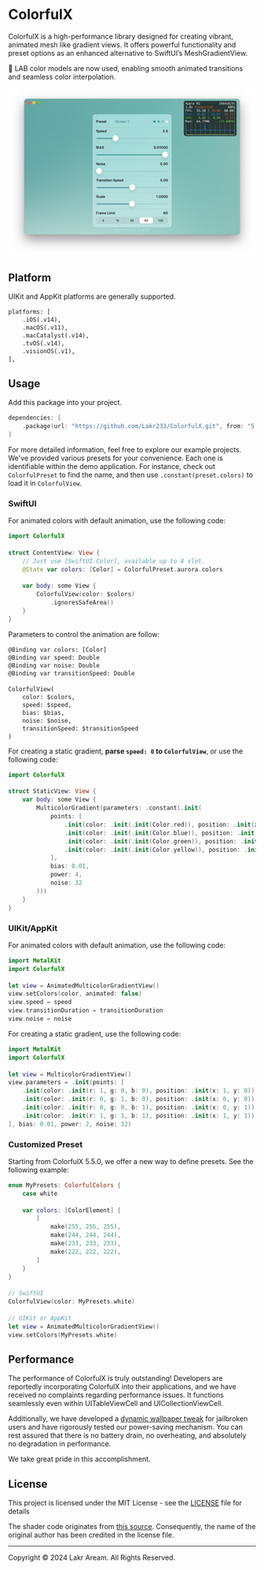 # ColorfulX

ColorfulX is a high-performance library designed for creating vibrant, animated mesh like gradient views. It offers powerful functionality and preset options as an enhanced alternative to SwiftUI’s MeshGradientView.

🥳 LAB color models are now used, enabling smooth animated transitions and seamless color interpolation.

![Screenshot](./Example/Screenshot.png)

## Platform

UIKit and AppKit platforms are generally supported.

```
platforms: [
    .iOS(.v14),
    .macOS(.v11),
    .macCatalyst(.v14),
    .tvOS(.v14),
    .visionOS(.v1),
],
```

## Usage

Add this package into your project.

```swift
dependencies: [
    .package(url: "https://github.com/Lakr233/ColorfulX.git", from: "5.5.1"),
]
```

For more detailed information, feel free to explore our example projects. We've provided various presets for your convenience. Each one is identifiable within the demo application. For instance, check out `ColorfulPreset` to find the name, and then use `.constant(preset.colors)` to load it in `ColorfulView`.

### SwiftUI

For animated colors with default animation, use the following code:

```swift
import ColorfulX

struct ContentView: View {
    // Just use [SwiftUI.Color], available up to 8 slot.
    @State var colors: [Color] = ColorfulPreset.aurora.colors

    var body: some View {
        ColorfulView(color: $colors)
            .ignoresSafeArea()
    }
}
```

Parameters to control the animation are follow:

```
@Binding var colors: [Color]
@Binding var speed: Double
@Binding var noise: Double
@Binding var transitionSpeed: Double

ColorfulView(
    color: $colors,
    speed: $speed,
    bias: $bias,
    noise: $noise,
    transitionSpeed: $transitionSpeed
)
```

For creating a static gradient, **parse `speed: 0` to `ColorfulView`**, or use the following code:

```swift
import ColorfulX

struct StaticView: View {
    var body: some View {
        MulticolorGradient(parameters: .constant(.init(
            points: [
                .init(color: .init(.init(Color.red)), position: .init(x: 0, y: 0)),
                .init(color: .init(.init(Color.blue)), position: .init(x: 1, y: 0)),
                .init(color: .init(.init(Color.green)), position: .init(x: 0, y: 1)),
                .init(color: .init(.init(Color.yellow)), position: .init(x: 1, y: 1)),
            ],
            bias: 0.01,
            power: 4,
            noise: 32
        )))
    }
}
```

### UIKit/AppKit

For animated colors with default animation, use the following code:

```swift
import MetalKit
import ColorfulX

let view = AnimatedMulticolorGradientView()
view.setColors(color, animated: false)
view.speed = speed
view.transitionDuration = transitionDuration
view.noise = noise
```

For creating a static gradient, use the following code:

```swift
import MetalKit
import ColorfulX

let view = MulticolorGradientView()
view.parameters = .init(points: [
    .init(color: .init(r: 1, g: 0, b: 0), position: .init(x: 1, y: 0)),
    .init(color: .init(r: 0, g: 1, b: 0), position: .init(x: 0, y: 0)),
    .init(color: .init(r: 0, g: 0, b: 1), position: .init(x: 0, y: 1)),
    .init(color: .init(r: 1, g: 1, b: 1), position: .init(x: 1, y: 1)),
], bias: 0.01, power: 2, noise: 32)
```

### Customized Preset

Starting from ColorfulX 5.5.0, we offer a new way to define presets. See the following example:

```swift
enum MyPresets: ColorfulColors {
    case white

    var colors: [ColorElement] {
        [
            make(255, 255, 255),
            make(244, 244, 244),
            make(233, 233, 233),
            make(222, 222, 222),
        ]
    }
}

// SwiftUI
ColorfulView(color: MyPresets.white)

// UIKit or AppKit
let view = AnimatedMulticolorGradientView()
view.setColors(MyPresets.white)
```

## Performance

The performance of ColorfulX is truly outstanding! Developers are reportedly incorporating ColorfulX into their applications, and we have received no complaints regarding performance issues. It functions seamlessly even within UITableViewCell and UICollectionViewCell.

Additionally, we have developed a [dynamic wallpaper tweak](https://havoc.app/package/colorfulx) for jailbroken users and have rigorously tested our power-saving mechanism. You can rest assured that there is no battery drain, no overheating, and absolutely no degradation in performance.

We take great pride in this accomplishment.

## License

This project is licensed under the MIT License - see the [LICENSE](LICENSE) file for details

The shader code originates from [this source](https://github.com/ArthurGuibert/SwiftUI-MulticolorGradient). Consequently, the name of the original author has been credited in the license file.

---

Copyright © 2024 Lakr Aream. All Rights Reserved.
